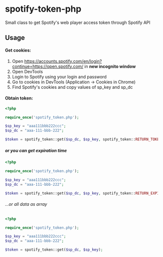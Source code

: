 # spotify-token-php

Small class to get Spotify's web player access token through Spotify API

## Usage 
#### Get cookies:
1. Open https://accounts.spotify.com/en/login?continue=https://open.spotify.com/ in **new incognito window**
2. Open DevTools
3. Login to Spotify using your login and password
4. Go to cookies in DevTools (Application -> Cookies in Chrome)
5. Find Spotify's cookies and copy values of sp_key and sp_dc

#### Obtain token:
```php
<?php

require_once('spotify_token.php');

$sp_key = "aaa111bbb222ccc";
$sp_dc = "aaa-111-bbb-222";

$token = spotify_token::get($sp_dc, $sp_key, spotify_token::RETURN_TOKEN);
```

##### or you can get expiration time

```php
<?php

require_once('spotify_token.php');

$sp_key = "aaa111bbb222ccc";
$sp_dc = "aaa-111-bbb-222";

$token = spotify_token::get($sp_dc, $sp_key, spotify_token::RETURN_EXPIRATION);
```

###### ...or all data as array
```php
<?php

require_once('spotify_token.php');

$sp_key = "aaa111bbb222ccc";
$sp_dc = "aaa-111-bbb-222";

$token = spotify_token::get($sp_dc, $sp_key);
```

